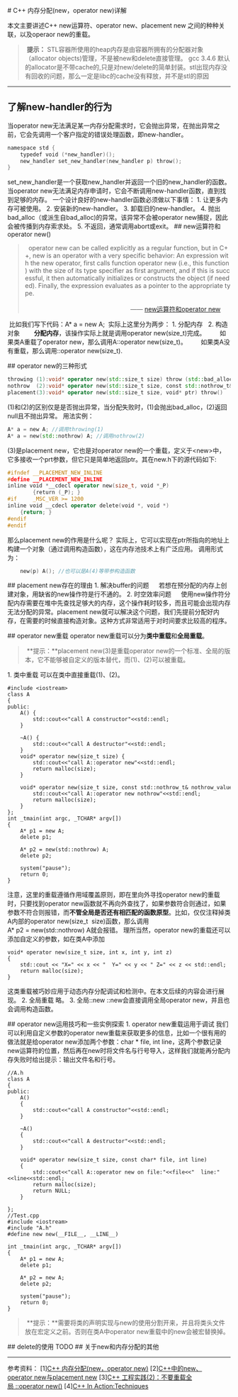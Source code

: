 
# C++ 内存分配(new，operator new)详解


本文主要讲述C++ new运算符、operator new、placement new 之间的种种关联，以及operaor new的重载。
> **提示：** STL容器所使用的heap内存是由容器所拥有的分配器对象（allocator objects)管理，不是被new和delete直接管理。
gcc 3.4.6 默认的allocator是不带cache的,只是对new/delete的简单封装。stl出现内存没有回收的问题，那么一定是libc的cache没有释放，并不是stl的原因

-------------------

## 了解new-handler的行为

当operator new无法满足某一内存分配需求时，它会抛出异常，在抛出异常之前，它会先调用一个客户指定的错误处理函数，即new-handler。


```C++
namespace std {
    typedef void (*new_handler)();
    new_handler set_new_handler(new_handler p) throw();
}
```
set_new_handler是一个获取new_handler并返回一个旧的new_handler的函数。
当operator new无法满足内存申请时，它会不断调用new-handler函数，直到找到足够的内存。
一个设计良好的new-handler函数必须做以下事情：
1. 让更多内存可被使用。
2. 安装新的new-handler。
3. 卸载旧的new-handler。
4. 抛出bad_alloc（或派生自bad_alloc)的异常。该异常不会被operator new捕捉，因此会被传播到内存索求处。
5. 不返回，通常调用abort或exit。
## new运算符和operator new()

>  operator new can be called explicitly as a regular function, but in C++, new is an operator with a very specific behavior: An expression with the new operator, first calls function operator new (i.e., this function) with the size of its type specifier as first argument, and if this is successful, it then automatically initializes or constructs the object (if needed). Finally, the expression evaluates as a pointer to the appropriate type. 
&emsp;&emsp;&emsp;&emsp;&emsp;&emsp;&emsp;&emsp;&emsp;&emsp;&emsp;&emsp;&emsp;&emsp;&emsp;&emsp;&emsp;&emsp;&emsp;&emsp;&emsp;&emsp;&emsp;&emsp;&emsp;&emsp;&emsp;&emsp;&emsp;&emsp;&emsp;&emsp;&emsp;&emsp;&emsp;&emsp;&emsp;&emsp;&emsp;&emsp;&emsp;&emsp;&emsp;&emsp;&emsp;&emsp;&emsp;&emsp;&emsp;&emsp;—— [new运算符和operator new](https://www.cplusplus.com)

 比如我们写下代码：A* a = new A;
 实际上这里分为两步： 1. 分配内存   2. 构造对象
&emsp;&emsp;**分配内存**，该操作实际上就是调用operator new(size_t)完成。
&emsp;&emsp;如果类A重载了operator new，那么调用A::operator new(size_t)。
&emsp;&emsp;如果类A没有重载，那么调用::operator new(size_t).

## operator new的三种形式
```cpp
throwing (1):void* operator new(std::size_t size) throw (std::bad_alloc);
nothrow  (2):void* operator new(std::size_t size, const std::nothrow_t& nothorw_value) throw();
placement(3):void* operator new(std::size_t size, void* ptr) throw()
```


(1)和(2)的区别仅是是否抛出异常，当分配失败时，(1)会抛出bad_alloc，(2)返回null且不抛出异常。
用法实例：
``` C++
A* a = new A; //调用throwing(1)
A* a = new(std::nothrow) A; //调用nothrow(2)
```
(3)是placement new，它也是对operator new的一个重载，定义于&lt;new>中，它多接收一个prt参数，但它只是简单地返回ptr。其在new.h下的源代码如下:
``` C++
#ifndef __PLACEMENT_NEW_INLINE
#define __PLACEMENT_NEW_INLINE
inline void *__cdecl operator new(size_t, void *_P)
        {return (_P); }
#if     _MSC_VER >= 1200
inline void __cdecl operator delete(void *, void *)
    {return; }
#endif
#endif
```
那么placement new的作用是什么呢？
实际上，它可以实现在ptr所指向的地址上构建一个对象（通过调用构造函数），这在内存池技术上有广泛应用。
调用形式为：
``` C++
    new(p) A(); //也可以是A(4)等带参构造函数
```

## placement new存在的理由
1. 解决buffer的问题
&emsp; 若想在预分配的内存上创建对象，用缺省的new操作符是行不通的。
2. 时空效率问题
&emsp; 使用new操作符分配内存需要在堆中先查找足够大的内存，这个操作耗时较多，而且可能会出现内存无法分配的异常。placement new就可以解决这个问题，我们先提前分配好内存，在需要的时候直接构造对象。这种方式非常适用于对时间要求比较高的程序。

## operator new重载
operator new重载可以分为**类中重载**和**全局重载**。

> **提示：**placement new(3)是重载operator new的一个标准、全局的版本，它不能够被自定义的版本替代，而(1)、(2)可以被重载。

1. 类中重载
可以在类中直接重载(1)、(2)。
```
#include <iostream>
class A
{
public:
    A() {
        std::cout<<"call A constructor"<<std::endl;
    }

    ~A() {
        std::cout<<"call A destructor"<<std::endl;
    }
    void* operator new(size_t size) {
        std::cout<<"call A::operator new"<<std::endl;
        return malloc(size);
    }

    void* operator new(size_t size, const std::nothrow_t& nothrow_value) {
        std::cout<<"call A::operator new nothrow"<<std::endl;
        return malloc(size);
    }
};
int _tmain(int argc, _TCHAR* argv[])
{
    A* p1 = new A;
    delete p1;

    A* p2 = new(std::nothrow) A;
    delete p2;

    system("pause");
    return 0;
}
```

注意，这里的重载遵循作用域覆盖原则，即在里向外寻找operator new的重载时，只要找到operator new函数就不再向外查找了，如果参数符合则通过，如果参数不符合则报错，而**不管全局是否还有相匹配的函数原型**。比如，仅仅注释掉类A内部的operator new(size_t  size)函数，那么调用A* p2 = new(std::nothrow) A就会报错。
理所当然，operator new的重载还可以添加自定义的参数，如在类A中添加
``` 
void* operator new(size_t size, int x, int y, int z)
{
    std::cout << "X=" << x << "  Y=" << y << " Z=" << z << std::endl;
    return malloc(size);
}
```
这类重载被巧妙应用于动态内存分配调试和检测中。在本文后续的内容会进行展现。
2. 全局重载
略。
3. 全局::new
::new会直接调用全局operator new，并且也会调用构造函数。

## operator new运用技巧和一些实例探索
1. operator new重载运用于调试
我们可以利用自定义参数的operator new重载来获取更多的信息，比如一个很有用的做法就是给operator new添加两个参数：char * file, int line，这两个参数记录new运算符的位置，然后再在new时将文件名与行号导入，这样我们就能再分配内存失败时给出提示：输出文件名和行号。

```
//A.h
class A
{
public:
    A()
    {
        std::cout<<"call A constructor"<<std::endl;
    }

    ~A()
    {
        std::cout<<"call A destructor"<<std::endl;
    }

    void* operator new(size_t size, const char* file, int line)
    {
        std::cout<<"call A::operator new on file:"<<file<<"  line:"<<line<<std::endl;
        return malloc(size);
        return NULL;
    }

};
//Test.cpp
#include <iostream>
#include "A.h"
#define new new(__FILE__, __LINE__)

int _tmain(int argc, _TCHAR* argv[])
{
    A* p1 = new A;
    delete p1;

    A* p2 = new A;
    delete p2;

    system("pause");
    return 0;
}
```

> **提示：**需要将类的声明实现与new的使用分割开来，并且将类头文件放在宏定义之前。否则在类A中operator new重载中的new会被宏替换掉。

## delete的使用
TODO
## 关于new和内存分配的其他

---------
参考资料：
[1][C++ 内存分配(new，operator new)](http://blog.csdn.net/wudaijun/article/details/9273339 )
[2][C++中的new、operator new与placement new](http://www.cnblogs.com/luxiaoxun/archive/2012/08/10/2631812.html)
[3][C++ 工程实践(2)：不要重载全局 ::operator new()](http://blog.csdn.net/solstice/article/details/6198937)
[4][C++ In Action:Techniques](http://www.relisoft.com/book/tech/9new.html)

